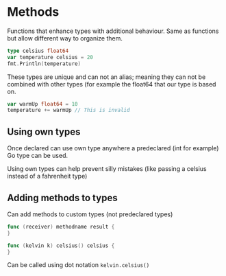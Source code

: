 # Methods
Functions that enhance types with additional behaviour.  Same as functions but allow different way to organize them.

```go
type celsius float64
var temperature celsius = 20
fmt.Println(temperature)
```

These types are unique and can not an alias; meaning they can not be combined with other types (for example the float64 that our type is based on.

```go
var warmUp float64 = 10
temperature += warmUp // This is invalid
```

## Using own types
Once declared can use own type anywhere a predeclared (int for example) Go type can be used.

Using own types can help prevent silly mistakes (like passing a celsius instead of a fahrenheit type)

## Adding methods to types
Can add methods to custom types (not predeclared types)
```go
func (receiver) methodname result {
}

func (kelvin k) celsius() celsius {
}
```
Can be called using dot notation `kelvin.celsius()`


